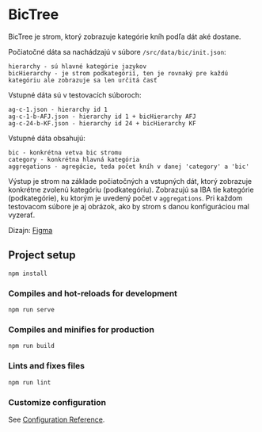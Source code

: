 # BicTree

BicTree je strom, ktorý zobrazuje kategórie kníh podľa dát aké dostane. 

Počiatočné dáta sa nachádzajú v súbore `/src/data/bic/init.json`:
```
hierarchy - sú hlavné kategórie jazykov
bicHierarchy - je strom podkategórií, ten je rovnaký pre každú kategóriu ale zobrazuje sa len určitá časť
```

Vstupné dáta sú v testovacích súboroch: 
```
ag-c-1.json - hierarchy id 1
ag-c-1-b-AFJ.json - hierarchy id 1 + bicHierarchy AFJ
ag-c-24-b-KF.json - hierarchy id 24 + bicHierarchy KF
```
Vstupné dáta obsahujú:
```
bic - konkrétna vetva bic stromu
category - konkrétna hlavná kategória
aggregations - agregácie, teda počet kníh v danej 'category' a 'bic'
```

Výstup je strom na základe počiatočných a vstupných dát, ktorý zobrazuje konkrétne zvolenú kategóriu (podkategóriu).
Zobrazujú sa IBA tie kategórie (podkategórie), ku ktorým je uvedený počet v `aggregations`.
Pri každom testovacom súbore je aj obrázok, ako by strom s danou konfiguráciou mal vyzerať.

Dizajn:
[Figma](https://www.figma.com/file/P6wtaoHANCH1LQw4jGH4f0/Zadanie)

## Project setup
```
npm install
```

### Compiles and hot-reloads for development
```
npm run serve
```

### Compiles and minifies for production
```
npm run build
```

### Lints and fixes files
```
npm run lint
```

### Customize configuration
See [Configuration Reference](https://cli.vuejs.org/config/).
